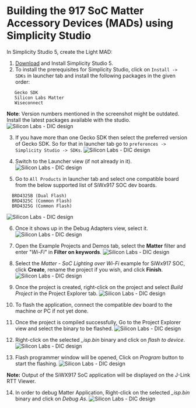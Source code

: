 # Building the 917 SoC Matter Accessory Devices (MADs) using Simplicity Studio

In Simplicity Studio 5, create the Light MAD:

1.   [Download](https://www.silabs.com/developers/simplicity-studio) and Install Simplicity Studio 5.
2.   To install the prerequisites for Simplicity Studio, click on `Install -> SDKs` in launcher tab and install the following packages in the given order:
```shell
   Gecko SDK
   Silicon Labs Matter
   Wiseconnect
```
**Note**: Version numbers mentioned in the screenshot might be outdated. Install the latest packages available with the studio.
![Silicon Labs - DIC design](./images/SiWx917-soc-install-manager.png)

3.   If you have more than one Gecko SDK then select the preferred version of Gecko SDK. So for that in launcher tab go to `preferences -> Simplicity Studio -> SDKs`.
![Silicon Labs - DIC design](./images/SiWx917-soc-Preferences.png)

4.   Switch to the Launcher view (if not already in it).
![Silicon Labs - DIC design](./images/SiWx917-soc-launcher.png)

5.   Go to `All Products` in launcher tab and select one compatible board from the below supported list of SiWx917 SOC dev boards. 
```shell
  BRD4325B (Dual Flash)
  BRD4325C (Common Flash)
  BRD4325G (Common Flash)
```
![Silicon Labs - DIC design](./images/SiWx917-soc-board-selection.png)

6.   Once it shows up in the Debug Adapters view, select it.
![Silicon Labs - DIC design](./images/SiWx917-soc-debug-adapter.png)

7.   Open the Example Projects and Demos tab, select the **Matter** filter and enter "*Wi-Fi*" in **Filter on keywords**.
![Silicon Labs - DIC design](./images/SiWx917-soc-create-wifi-projects.png)

8.   Select the *Matter - SoC Lighting over Wi-Fi* example for SiWx917 SOC, click **Create**, rename the project if you wish, and click **Finish**.
![Silicon Labs - DIC design](./images/SiWx917-soc-project-wizard.png)

9.   Once the project is created, right-click on the project and select *Build Project* in the Project Explorer tab.
![Silicon Labs - DIC design](./images/SiWx917-soc-build-wifi-project.png) 

10.  To flash the application, connect the compatible dev board to the machine or PC if not yet done. 
11.  Once the project is compiled successfully, Go to the Project Explorer view and select the binary to be flashed.
![Silicon Labs - DIC design](./images/SiWx917-soc-isp-binary-selection.png)

12.  Right-click on the selected *_isp.bin* binary and click on *flash to device*.
![Silicon Labs - DIC design](./images/SiWx917-soc-flash-todevice.png)

13.  Flash programmer window will be opened, Click on *Program* button to start the flashing.
![Silicon Labs - DIC design](./images/SiWx917-soc-flash-program.png)

**Note:**
   Output of the SiWX917 SoC application will be displayed on the J-Link RTT Viewer.

14.   In order to debug Matter Application, Right-click on the selected *_isp.bin* binary and click on *Debug As*.
![Silicon Labs - DIC design](./images/SiWx917-soc-debug.png)
